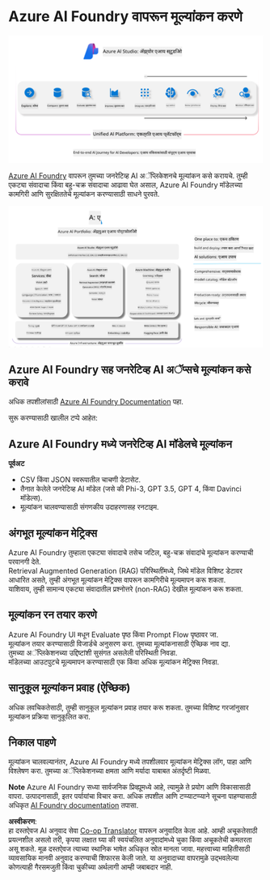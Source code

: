 <!--
CO_OP_TRANSLATOR_METADATA:
{
  "original_hash": "7b4235159486df4000e16b7b46ddfec3",
  "translation_date": "2025-07-16T22:30:07+00:00",
  "source_file": "md/01.Introduction/05/AIFoundry.md",
  "language_code": "mr"
}
-->
# **Azure AI Foundry वापरून मूल्यांकन करणे**

![aistudo](../../../../../translated_images/AIFoundry.9e0b513e999a1c5aa227e4c7028b5ff9a6cb712e6613c696705445ee4ca8f35d.mr.png)

[Azure AI Foundry](https://ai.azure.com?WT.mc_id=aiml-138114-kinfeylo) वापरून तुमच्या जनरेटिव्ह AI अॅप्लिकेशनचे मूल्यांकन कसे करायचे. तुम्ही एकट्या संवादाचा किंवा बहु-चक्र संवादाचा आढावा घेत असाल, Azure AI Foundry मॉडेलच्या कामगिरी आणि सुरक्षिततेचे मूल्यांकन करण्यासाठी साधने पुरवते.

![aistudo](../../../../../translated_images/AIPortfolio.69da59a8e1eaa70f2bab1836c11a69fc97e59f1b1b4154ce5e58bc589d278047.mr.png)

## Azure AI Foundry सह जनरेटिव्ह AI अॅप्सचे मूल्यांकन कसे करावे
अधिक तपशीलांसाठी [Azure AI Foundry Documentation](https://learn.microsoft.com/azure/ai-studio/how-to/evaluate-generative-ai-app?WT.mc_id=aiml-138114-kinfeylo) पहा.

सुरू करण्यासाठी खालील टप्पे आहेत:

## Azure AI Foundry मध्ये जनरेटिव्ह AI मॉडेलचे मूल्यांकन

**पूर्वअट**

- CSV किंवा JSON स्वरूपातील चाचणी डेटासेट.
- तैनात केलेले जनरेटिव्ह AI मॉडेल (जसे की Phi-3, GPT 3.5, GPT 4, किंवा Davinci मॉडेल्स).
- मूल्यांकन चालवण्यासाठी संगणकीय उदाहरणासह रनटाइम.

## अंगभूत मूल्यांकन मेट्रिक्स

Azure AI Foundry तुम्हाला एकट्या संवादाचे तसेच जटिल, बहु-चक्र संवादांचे मूल्यांकन करण्याची परवानगी देते.  
Retrieval Augmented Generation (RAG) परिस्थितींमध्ये, जिथे मॉडेल विशिष्ट डेटावर आधारित असते, तुम्ही अंगभूत मूल्यांकन मेट्रिक्स वापरून कामगिरीचे मूल्यमापन करू शकता.  
याशिवाय, तुम्ही सामान्य एकट्या संवादातील प्रश्नोत्तरे (non-RAG) देखील मूल्यांकन करू शकता.

## मूल्यांकन रन तयार करणे

Azure AI Foundry UI मधून Evaluate पृष्ठ किंवा Prompt Flow पृष्ठावर जा.  
मूल्यांकन तयार करण्यासाठी विजार्डचे अनुसरण करा. तुमच्या मूल्यांकनासाठी ऐच्छिक नाव द्या.  
तुमच्या अॅप्लिकेशनच्या उद्दिष्टांशी सुसंगत असलेली परिस्थिती निवडा.  
मॉडेलच्या आउटपुटचे मूल्यमापन करण्यासाठी एक किंवा अधिक मूल्यांकन मेट्रिक्स निवडा.

## सानुकूल मूल्यांकन प्रवाह (ऐच्छिक)

अधिक लवचिकतेसाठी, तुम्ही सानुकूल मूल्यांकन प्रवाह तयार करू शकता. तुमच्या विशिष्ट गरजांनुसार मूल्यांकन प्रक्रिया सानुकूलित करा.

## निकाल पाहणे

मूल्यांकन चालवल्यानंतर, Azure AI Foundry मध्ये तपशीलवार मूल्यांकन मेट्रिक्स लॉग, पाहा आणि विश्लेषण करा. तुमच्या अॅप्लिकेशनच्या क्षमता आणि मर्यादा याबाबत अंतर्दृष्टी मिळवा.

**Note** Azure AI Foundry सध्या सार्वजनिक प्रिव्ह्यूमध्ये आहे, त्यामुळे ते प्रयोग आणि विकासासाठी वापरा. उत्पादनासाठी, इतर पर्यायांचा विचार करा. अधिक तपशील आणि टप्प्याटप्प्याने सूचना पाहण्यासाठी अधिकृत [AI Foundry documentation](https://learn.microsoft.com/azure/ai-studio/?WT.mc_id=aiml-138114-kinfeylo) तपासा.

**अस्वीकरण**:  
हा दस्तऐवज AI अनुवाद सेवा [Co-op Translator](https://github.com/Azure/co-op-translator) वापरून अनुवादित केला आहे. आम्ही अचूकतेसाठी प्रयत्नशील असलो तरी, कृपया लक्षात घ्या की स्वयंचलित अनुवादांमध्ये चुका किंवा अचूकतेची कमतरता असू शकते. मूळ दस्तऐवज त्याच्या स्थानिक भाषेत अधिकृत स्रोत मानला जावा. महत्त्वाच्या माहितीसाठी व्यावसायिक मानवी अनुवाद करण्याची शिफारस केली जाते. या अनुवादाच्या वापरामुळे उद्भवलेल्या कोणत्याही गैरसमजुती किंवा चुकीच्या अर्थलागी आम्ही जबाबदार नाही.
